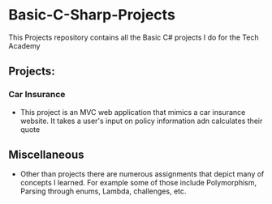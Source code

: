 # Basic-C-Sharp-Projects
<p>This Projects repository contains all the Basic C# projects I do for the Tech Academy</p>
<p></p>
<h2>Projects:</h2>
<h3>Car Insurance</h3>
<ul>
  <li> This project is an MVC web application that mimics a car insurance website.
  It takes a user's input on policy information adn calculates their quote</li>
</ul>
<h2>Miscellaneous</h2>
<ul>
  <li>Other than projects there are numerous assignments that depict many of
  concepts I learned. For example some of those include Polymorphism, Parsing
  through enums, Lambda, challenges, etc.</li>
</ul>

